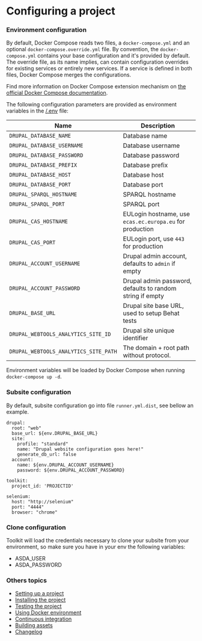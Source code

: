 # Configuring a project

### Environment configuration
By default, Docker Compose reads two files, a `docker-compose.yml` and an optional `docker-compose.override.yml` file.
By convention, the `docker-compose.yml` contains your base configuration and it's provided by default.
The override file, as its name implies, can contain configuration overrides for existing services or entirely new
services.
If a service is defined in both files, Docker Compose merges the configurations.

Find more information on Docker Compose extension mechanism on 
[the official Docker Compose documentation](https://docs.docker.com/compose/extends/).

The following configuration parameters are provided as environment variables in the [/.env](.env) file:

| Name                                  | Description                                               |
|---------------------------------------|-----------------------------------------------------------|
| `DRUPAL_DATABASE_NAME`                | Database name                                             |
| `DRUPAL_DATABASE_USERNAME`            | Database username                                         |
| `DRUPAL_DATABASE_PASSWORD`            | Database password                                         |
| `DRUPAL_DATABASE_PREFIX`              | Database prefix                                           |
| `DRUPAL_DATABASE_HOST`                | Database host                                             |
| `DRUPAL_DATABASE_PORT`                | Database port                                             |
| `DRUPAL_SPARQL_HOSTNAME`              | SPARQL hostname                                           |
| `DRUPAL_SPARQL_PORT`                  | SPARQL port                                               |
| `DRUPAL_CAS_HOSTNAME`                 | EULogin hostname, use `ecas.ec.europa.eu` for production  |
| `DRUPAL_CAS_PORT`                     | EULogin port, use `443` for production                    |
| `DRUPAL_ACCOUNT_USERNAME`             | Drupal admin account, defaults to `admin` if empty        |
| `DRUPAL_ACCOUNT_PASSWORD`             | Drupal admin password, defaults to random string if empty |
| `DRUPAL_BASE_URL`                     | Drupal site base URL, used to setup Behat tests           |
| `DRUPAL_WEBTOOLS_ANALYTICS_SITE_ID`   | Drupal site unique identifier                             |
| `DRUPAL_WEBTOOLS_ANALYTICS_SITE_PATH` | The domain + root path without protocol.                  |

Environment variables will be loaded by Docker Compose when running `docker-compose up -d`.  

### Subsite configuration
By default, subsite configuration go into file `runner.yml.dist`, see bellow an example.

```
drupal:
  root: "web"
  base_url: ${env.DRUPAL_BASE_URL}
  site:
    profile: "standard"
    name: "Drupal website configuration goes here!"
    generate_db_url: false
  account:
    name: ${env.DRUPAL_ACCOUNT_USERNAME}
    password: ${env.DRUPAL_ACCOUNT_PASSWORD}

toolkit:
  project_id: 'PROJECTID'

selenium:
  host: "http://selenium"
  port: "4444"
  browser: "chrome"
```

### Clone configuration

Toolkit will load the credentials necessary to clone your subsite from your environment, so make sure you have in your env the following variables:

- ASDA_USER
- ASDA_PASSWORD

### Others topics
- [Setting up a project](/docs/setting-up-project.md)
- [Installing the project](/docs/installing-project.md)
- [Testing the project](/docs/testing-project.md)
- [Using Docker environment](/docs/docker-environment.md)
- [Continuous integration](/docs/continuous-integration.md)
- [Building assets](/docs/building-assets.md)
- [Changelog](/CHANGELOG.md)
